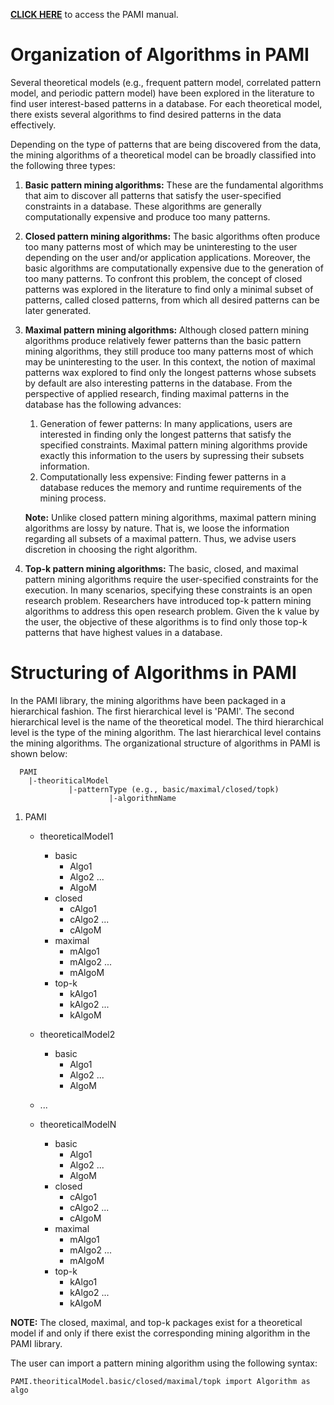 **[CLICK HERE](index.html)** to access the PAMI manual.


# Organization of Algorithms in PAMI

Several theoretical models (e.g., frequent pattern model, correlated pattern model, and periodic pattern model) have been explored in the literature to find 
user interest-based patterns in a database.  For each theoretical model, there exists several algorithms to find desired patterns in the data effectively. 

Depending on the type of patterns that are being discovered from the data, the mining algorithms of a theoretical model can be broadly classified into the following three types:

1. **Basic pattern mining algorithms:** These are the fundamental algorithms that aim to discover all patterns that satisfy the 
   user-specified constraints in a database. These algorithms are generally computationally expensive and produce too many patterns.
   
1. **Closed pattern mining algorithms:** The basic algorithms often produce too many patterns most of which may be uninteresting
   to the user depending on the user and/or application applications. Moreover, the basic algorithms are computationally expensive
   due to the generation of too many patterns. To confront this problem, the concept of closed patterns was explored in the literature 
   to find only a minimal subset of patterns, called closed patterns, from which all desired patterns can be later generated.

1. **Maximal pattern mining algorithms:**  Although closed pattern mining algorithms produce relatively fewer patterns than the basic 
   pattern mining algorithms, they still produce too many patterns most of which may be uninteresting to the user. In this context, the 
   notion of maximal patterns wax explored to find only the longest patterns whose subsets by default are also interesting patterns in the database.
   From the perspective of applied research, finding maximal patterns in the database has the following advances:
   1. Generation of fewer patterns: In many applications, users are interested in finding only the longest patterns that
   satisfy the specified constraints.  Maximal pattern mining algorithms provide exactly this information to the users by supressing
      their subsets information.
   1. Computationally less expensive: Finding fewer patterns in a database reduces the memory and runtime requirements of the mining process.
   
   __**Note:**__ Unlike closed pattern mining algorithms, maximal pattern mining algorithms are lossy by nature. That is, we loose the
   information regarding all subsets of a maximal pattern. Thus, we advise users discretion in choosing the right algorithm.
   
1. **Top-k pattern mining algorithms:** The basic, closed, and maximal pattern mining algorithms require the user-specified constraints for the execution.
   In many scenarios, specifying these constraints is an open research problem. Researchers 
   have introduced top-k pattern mining algorithms to address this open research problem. Given the k value by the user, the objective of these algorithms is
   to find only those top-k patterns that have highest values in a database. 
   
# Structuring of Algorithms in PAMI

In the PAMI library, the mining algorithms have been packaged in a hierarchical fashion. The first hierarchical level is 'PAMI'.
The second hierarchical level is the name of the theoretical model. The third hierarchical level is the type of the mining algorithm.
The last hierarchical level contains the mining algorithms. The organizational structure of algorithms in PAMI is shown below:

      PAMI
        |-theoriticalModel
                 |-patternType (e.g., basic/maximal/closed/topk)
                          |-algorithmName
                          
                          
1. PAMI
   * theoreticalModel1
      * basic
         * Algo1
         * Algo2
         ...
         * AlgoM
      * closed
         * cAlgo1
         * cAlgo2 ...
         * cAlgoM
      * maximal
         * mAlgo1
         * mAlgo2 ...
         * mAlgoM
      * top-k
        * kAlgo1
        * kAlgo2 ...
        * kAlgoM
   * theoreticalModel2
      * basic
         * Algo1
         * Algo2
         ...
         * AlgoM      
       
   * ...
   * theoreticalModelN
      * basic
         * Algo1
         * Algo2
         ...
         * AlgoM
      * closed
         * cAlgo1
         * cAlgo2 ...
         * cAlgoM
      * maximal
         * mAlgo1
         * mAlgo2 ...
         * mAlgoM
      * top-k
        * kAlgo1
        * kAlgo2 ...
        * kAlgoM

**NOTE:**  The  closed, maximal, and top-k packages exist for a theoretical model if and only if there exist the corresponding mining algorithm in the PAMI library. 

The user can import a pattern mining algorithm using the following syntax:

    PAMI.theoriticalModel.basic/closed/maximal/topk import Algorithm as algo
   